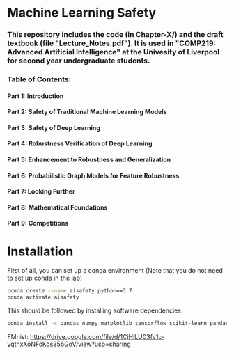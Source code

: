 # Machine Learning Safety

### This repository includes the code (in Chapter-X/) and the draft textbook (file "Lecture_Notes.pdf"). It is used in "COMP219: Advanced Artificial Intelligence" at the Univesity of Liverpool for second year undergraduate students. 

### Table of Contents:  

#### Part 1: Introduction
#### Part 2: Safety of Traditional Machine Learning Models
#### Part 3: Safety of Deep Learning
#### Part 4: Robustness Verification of Deep Learning
#### Part 5: Enhancement to Robustness and Generalization
#### Part 6: Probabilistic Graph Models for Feature Robustness
#### Part 7: Looking Further
#### Part 8: Mathematical Foundations
#### Part 9: Competitions


# Installation

First of all, you can set up a conda environment (Note that you do not need to set up conda in the lab)

```sh
conda create --name aisafety python==3.7
conda activate aisafety
```
This should be followed by installing software dependencies:
```sh
conda install -c pandas numpy matplotlib tensorflow scikit-learn pandas pytorch torchvision
```
FMnist: https://drive.google.com/file/d/1CiHlLU03fv1c-yqtnxXoNFcKos35bGoV/view?usp=sharing
